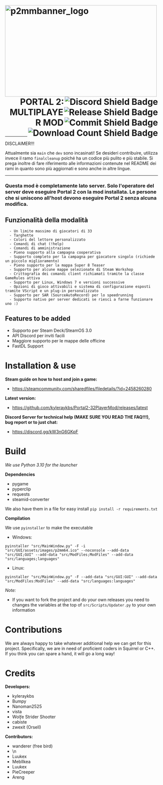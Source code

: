 <h1>
  <img src="https://cdn.discordapp.com/attachments/1073818580539424882/1073869966543179806/P2MMBannerREADME.png" alt="p2mmbanner_logo" width="500" height="300" align="left">
  <a href="https://discord.gg/nXRygGNxyK">
    <img src="https://img.shields.io/discord/839651379034193920?color=blue&label=Discord%20Users&style=for-the-badge&logo=discord&logoWidth=20" alt="Discord Shield Badge" align="right">
  </a>
  <br>
  <a href="https://github.com/kyleraykbs/Portal2-32PlayerMod/releases/latest">
    <img src="https://img.shields.io/github/release-date/kyleraykbs/Portal2-32PlayerMod?color=red&label=Latest%20Release&style=for-the-badge" alt="Release Shield Badge" align="right">
  </a>
  <br>
  <a href="https://github.com/kyleraykbs/Portal2-32PlayerMod/commits/main">
    <img src="https://img.shields.io/github/last-commit/kyleraykbs/Portal2-32PlayerMod?label=Last%20Commit&style=for-the-badge" alt="Commit Shield Badge" align="right">
  </a>
  <br>
    <a href="https://github.com/kyleraykbs/Portal2-32PlayerMod/releases/latest"><img src="https://img.shields.io/github/downloads/kyleraykbs/Portal2-32PlayerMod/total?style=for-the-badge" alt="Download Count Shield Badge" align="right">
  </a>
  <br>
  <br>
  <br>
  <p align="right">PORTAL 2: MULTIPLAYER MOD</p>
</h1>

***
DISCLAIMER!!!

Attualmente sia `main` che `dev` sono incasinati!
Se desideri contribuire, utilizza invece il ramo `finalcleanup` poiché ha un codice più pulito e più stabile.
Si prega inoltre di fare riferimento alle informazioni contenute nel README dei rami in quanto sono più aggiornati e sono anche in altre lingue.
***

### Questa mod è completamente lato server. Solo l'operatore del server deve eseguire Portal 2 con la mod installata. Le persone che si uniscono all'host devono eseguire Portal 2 senza alcuna modifica.
## Funzionalità della modalità
```
  - Un limite massimo di giocatori di 33
  - Targhette
  - Colori del lettore personalizzato
  - Comandi di chat (!help)
  - Comandi di amministrazione
  - Pieno supporto alla campagna cooperativa
  - Supporto completo per la campagna per giocatore singolo (richiede un piccolo miglioramento)
  - Pieno supporto per la mappa Super 8 Teaser
  - Supporto per alcune mappe selezionate di Steam Workshop
  - Crittografia dei comandi client richiamati tramite la classe GameRules attiva
  - Supporto per Linux, Windows 7 e versioni successive
  - Opzioni di gioco attivabili e sistema di configurazione esposti tramite VScript e un plug-in personalizzato
  - Supporto per SAR (SourceAutoRecord) per lo speedrunning
  - Supporto nativo per server dedicati se riesci a farne funzionare uno :)
```

## Features to be added
- Supporto per Steam Deck/SteamOS 3.0
- API Discord per inviti facili
- Maggiore supporto per le mappe delle officine
- FastDL Support

# Installation & use

**Steam guide on how to host and join a game:**
- https://steamcommunity.com/sharedfiles/filedetails/?id=2458260280

**Latest version:**
- https://github.com/kyleraykbs/Portal2-32PlayerMod/releases/latest

**Discord Server for technical help (MAKE SURE YOU READ THE FAQ!!!), bug report or to just chat:**
- https://discord.gg/kW3nG6GKpF


# Build

*We use Python 3.10 for the launcher*

**Dependencies**
- pygame
- pyperclip
- requests
- steamid-converter

We also have them in a file for easy install `pip install -r requirements.txt`

**Compilation**

We use `pyinstaller` to make the executable
- Windows:

```
pyinstaller "src/MainWindow.py" -F -i "src/GUI/assets/images/p2mm64.ico" --noconsole --add-data "src/GUI;GUI" --add-data "src/ModFiles;ModFiles" --add-data "src/languages;languages"
```

- Linux:

```
pyinstaller "src/MainWindow.py" -F --add-data "src/GUI:GUI" --add-data "src/ModFiles:ModFiles" --add-data "src/languages:languages"
```

*Note:*  
- If you want to fork the project and do your own releases you need to changes the variables at the top of `src/Scripts/Updater.py` to your own information


# Contributions

We are always happy to take whatever additional help we can get for this project. Specifically, we are in need of proficient coders in Squirrel or C++. If you think you can spare a hand, it will go a long way!

# Credits

**Developers:**
- kyleraykbs
- Bumpy
- Nanoman2525
- vista
- Wolƒe Strider Shoσter
- cabiste
- zwexit (Orsell) 

**Contributors:**
- wanderer (free bird)
- \n
- Luukex
- MeblIkea
- Luukex
- PieCreeper
- Areng
